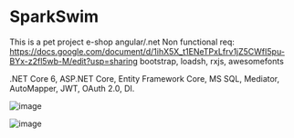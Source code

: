 # SparkSwim
This is a pet project
e-shop
angular/.net
Non functional req: https://docs.google.com/document/d/1ihX5X_t1ENeTPxLfrv1jZ5CWfI5pu-BYx-z2fl5wb-M/edit?usp=sharing
bootstrap, loadsh, rxjs, awesomefonts

.NET Core 6, ASP.NET Core, Entity Framework Core, MS SQL, Mediator, AutoMapper, JWT, OAuth 2.0, DI. 

![image](https://github.com/panjuksergy/SparkSwim/assets/43144973/b6f1ac3f-f216-4b8b-85fb-ab8ec02e8a8e)


![image](https://github.com/panjuksergy/SparkSwim/assets/43144973/6da962f4-f680-4c07-b6ad-cc4717a1a7fa)

